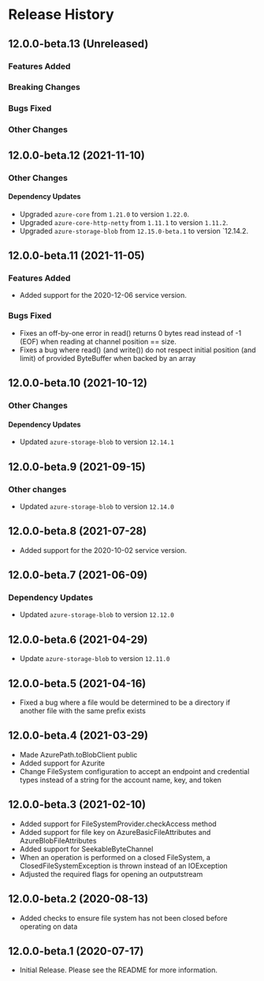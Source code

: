 # Release History

## 12.0.0-beta.13 (Unreleased)

### Features Added

### Breaking Changes

### Bugs Fixed

### Other Changes

## 12.0.0-beta.12 (2021-11-10)

### Other Changes

#### Dependency Updates

- Upgraded `azure-core` from `1.21.0` to version `1.22.0`.
- Upgraded `azure-core-http-netty` from `1.11.1` to version `1.11.2`.
- Upgraded `azure-storage-blob` from `12.15.0-beta.1` to version `12.14.2.

## 12.0.0-beta.11 (2021-11-05)

### Features Added
- Added support for the 2020-12-06 service version.

### Bugs Fixed
- Fixes an off-by-one error in read() returns 0 bytes read instead of -1 (EOF) when reading at channel position == size.
- Fixes a bug where read() (and write()) do not respect initial position (and limit) of provided ByteBuffer when backed by an array

## 12.0.0-beta.10 (2021-10-12)

### Other Changes
#### Dependency Updates
- Updated `azure-storage-blob` to version `12.14.1`

## 12.0.0-beta.9 (2021-09-15)
### Other changes
- Updated `azure-storage-blob` to version `12.14.0`

## 12.0.0-beta.8 (2021-07-28)
- Added support for the 2020-10-02 service version.

## 12.0.0-beta.7 (2021-06-09)
### Dependency Updates
- Updated `azure-storage-blob` to version `12.12.0`

## 12.0.0-beta.6 (2021-04-29)
- Update `azure-storage-blob` to version `12.11.0`

## 12.0.0-beta.5 (2021-04-16)
- Fixed a bug where a file would be determined to be a directory if another file with the same prefix exists

## 12.0.0-beta.4 (2021-03-29)
- Made AzurePath.toBlobClient public
- Added support for Azurite
- Change FileSystem configuration to accept an endpoint and credential types instead of a string for the account name, key, and token

## 12.0.0-beta.3 (2021-02-10)
- Added support for FileSystemProvider.checkAccess method
- Added support for file key on AzureBasicFileAttributes and AzureBlobFileAttributes
- Added support for SeekableByteChannel
- When an operation is performed on a closed FileSystem, a ClosedFileSystemException is thrown instead of an IOException
- Adjusted the required flags for opening an outputstream

## 12.0.0-beta.2 (2020-08-13)
- Added checks to ensure file system has not been closed before operating on data

## 12.0.0-beta.1 (2020-07-17)
- Initial Release. Please see the README for more information.
